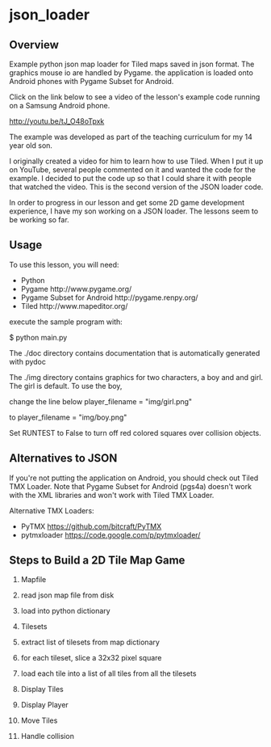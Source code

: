 json_loader
===========

Overview
--------
Example python json map loader for Tiled maps saved in json format.  The graphics mouse io are handled by Pygame.  the application is loaded onto Android phones with Pygame Subset for Android.

Click on the link below to see a video of the lesson's example code running on a Samsung Android phone.

http://youtu.be/tJ_O48oTpxk

The example was developed as part of the teaching curriculum for my 14 year old son.  

I originally created a video for him to learn how to use Tiled.  When I put it up on YouTube, several people commented on it and wanted the code for the example.  I decided to put the code up so that I could share it with people that watched the video.  This is the second version of the JSON loader code.  

In order to progress in our lesson and get some 2D game development experience, I have my son working on a JSON loader.  The lessons seem to be working so far.


Usage
-----

To use this lesson, you will need:
<ul>
 <li> Python
 <li> Pygame http://www.pygame.org/
 <li> Pygame Subset for Android http://pygame.renpy.org/
 <li> Tiled http://www.mapeditor.org/
</ul>


execute the sample program with:

 $ python main.py

The ./doc directory contains documentation that is automatically generated with pydoc

The ./img directory contains graphics for two characters, a boy and and girl.  The girl is default.  To use the boy,

change the line below 
  player_filename = "img/girl.png"

to
 player_filename = "img/boy.png"

Set RUNTEST to False to turn off red colored squares over collision
objects.



Alternatives to JSON
--------------------
If you're not putting the application on Android, you should check out Tiled TMX Loader.  Note that Pygame Subset for Android (pgs4a) doesn't work with the XML libraries and won't work with Tiled TMX Loader.  

Alternative TMX Loaders:
  - PyTMX https://github.com/bitcraft/PyTMX
  - pytmxloader https://code.google.com/p/pytmxloader/


Steps to Build a 2D Tile Map Game
---------------------------------

1. Mapfile
  1. read json map file from disk
  2. load into python dictionary 

2. Tilesets 
  1. extract list of tilesets from map dictionary
  2. for each tileset, slice a 32x32 pixel square
  3. load each tile into a list of all tiles from all the tilesets

3. Display Tiles 

4. Display Player

5. Move Tiles

6. Handle collision
